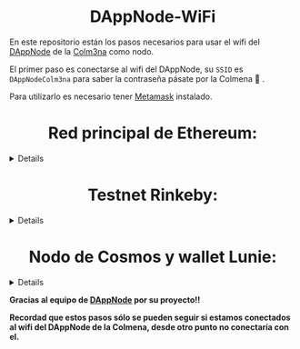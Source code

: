 <h1 align="center"> DAppNode-WiFi </h1>

En este repositorio están los pasos necesarios para usar el wifi del [DAppNode](https://github.com/dappnode/DAppNode) de la [Colm3na](https://www.coworkingcolmena.com) como nodo.

El primer paso es conectarse al wifi del DAppNode, su `SSID` es `DAppNodeColm3na` para saber la contraseña pásate por la Colmena :honeybee: .

Para utilizarlo es necesario tener [Metamask](https://metamask.io) instalado.

<sumary>
<h1 align="center"> Red principal de Ethereum: </h1>

</sumary>
<details>
1. Desbloqueamos Metamask:

<p align="center"> 
<img src="./images/image1.png">
</p>

2. Hacemos clic en `Red principal de Ethereum` para modificar el nodo:

<p align="center"> 
<img src="./images/image2.png">
</p>

3. En el desplegable seleccionamos `RPC personalizado`:

<p align="center"> 
<img src="./images/image3.png">
</p>

4. Rellenamos los datos necesarios para conectarnos.
 En `Network Name` ponemos el nombre que queramos (es simplemente un identificador para nosotros), y en `New RPC URL` añadimos el nodo `http://my.ethchain.dnp.dappnode.eth:8545`, los demás valores son opcionales, y hacemos clic en `Guardar`. 

<p align="center"> 
<img src="./images/image4.png">
</p>

5. Como podemos comprobar vemos que estamos conectados a nuestro propio nodo:

<p align="center"> 
<img src="./images/image5.png">
</p>
</details>

<sumary>
<h1 align="center"> Testnet Rinkeby: </h1>

</sumary>
<details>
1. Desbloqueamos Metamask:

<p align="center"> 
<img src="./images/image1.png">
</p>

2. Hacemos clic en `Red principal de Ethereum` para modificar el nodo:

<p align="center"> 
<img src="./images/image2.png">
</p>

3. En el desplegable seleccionamos `RPC personalizado`:

<p align="center"> 
<img src="./images/image3.png">
</p>

4. Rellenamos los datos necesarios para conectarnos.
 En `Network Name` ponemos el nombre que queramos (es simplemente un identificador para nosotros), y en `New RPC URL` añadimos el nodo `http://my.rinkeby.dnp.dappnode.eth:8545`, los demás valores son opcionales, y hacemos clic en `Guardar`. 

<p align="center"> 
<img src="./images/image6.png">
</p>

5. Como podemos comprobar vemos que estamos conectados a nuestro propio nodo:

<p align="center"> 
<img src="./images/image7.png">
</p>
</details>


<sumary>
<h1 align="center"> Nodo de Cosmos y wallet Lunie: </h1>

</sumary>
<details>

> Como en pasos anteriores necesitamos estar conectados al wifi del DAppNode.

En este caso simplemente cuando estemos conectados al wifi de la Colmena podemos acceder a la siguiente URL para usar los RPC endpoints y la wallet de Lunie.

https://cosmos.public.dappnode/lunie

La primera vez que nos conectamos, nos avisa del certificado, al ser autofirmado necesitamos aceptarlo.
Hacemos clic en `Configuración avanzada`

<p align="center"> 
<img src="./images/image8.png">
</p>

Y después en  `Acceder a cosmos.public.dappnode (sitio no seguro)`

<p align="center"> 
<img src="./images/image9.png">
</p>

Comprobamos que estamos conectados a nuestro nodo pasando el ratón por encima de `cosmoshub-2` (situado abajo a la izquierda), podemos firmar nuestras transacciones si tenemos una Ledger conectándola a nuestro portátil. 

<p align="center"> 
<img src="./images/image10.png">
</p>
</details>

**Gracias al equipo de [DAppNode](https://dappnode.io) por su proyecto!!**

**Recordad que estos pasos sólo se pueden seguir si estamos conectados al wifi del DAppNode de la Colmena, desde otro punto no conectaría con el.**